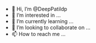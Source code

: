 - 👋 Hi, I’m @DeepPatildp
- 👀 I’m interested in ...
- 🌱 I’m currently learning ...
- 💞️ I’m looking to collaborate on ...
- 📫 How to reach me ...

<!---
DeepPatildp/DeepPatildp is a ✨ special ✨ repository because its `README.md` (this file) appears on your GitHub profile.
You can click the Preview link to take a look at your changes.
--->
